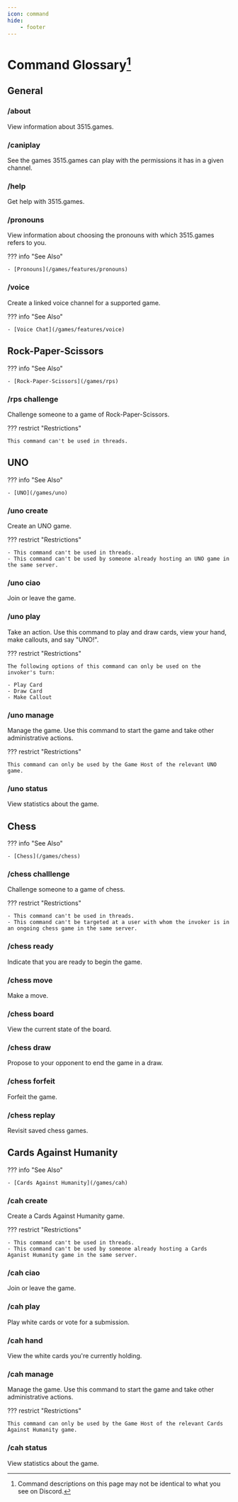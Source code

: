 ```yaml
---
icon: command
hide:
    - footer
---
```


# Command Glossary[^1]

## General

### /about

View information about 3515.games.

### /caniplay

See the games 3515.games can play with the permissions it has in a given channel.

### /help

Get help with 3515.games.

### /pronouns

View information about choosing the pronouns with which 3515.games refers to you.

??? info "See Also"

    - [Pronouns](/games/features/pronouns)

### /voice

Create a linked voice channel for a supported game.

??? info "See Also"

    - [Voice Chat](/games/features/voice)

## Rock-Paper-Scissors

??? info "See Also"

    - [Rock-Paper-Scissors](/games/rps)

### /rps challenge

Challenge someone to a game of Rock-Paper-Scissors.

??? restrict "Restrictions"

    This command can't be used in threads.


## UNO

??? info "See Also"

    - [UNO](/games/uno)

### /uno create

Create an UNO game.

??? restrict "Restrictions"

    - This command can't be used in threads.
    - This command can't be used by someone already hosting an UNO game in the same server.


### /uno ciao

Join or leave the game.

### /uno play

Take an action. Use this command to play and draw cards, view your hand, make callouts, and say "UNO!".

??? restrict "Restrictions"

    The following options of this command can only be used on the invoker's turn:

    - Play Card
    - Draw Card
    - Make Callout

### /uno manage

Manage the game. Use this command to start the game and take other administrative actions.

??? restrict "Restrictions"

    This command can only be used by the Game Host of the relevant UNO game.


### /uno status

View statistics about the game.

## Chess

??? info "See Also"

    - [Chess](/games/chess)

### /chess challlenge

Challenge someone to a game of chess.

??? restrict "Restrictions"

    - This command can't be used in threads.
    - This command can't be targeted at a user with whom the invoker is in an ongoing chess game in the same server.

### /chess ready

Indicate that you are ready to begin the game.

### /chess move

Make a move.

### /chess board

View the current state of the board.

### /chess draw

Propose to your opponent to end the game in a draw.

### /chess forfeit

Forfeit the game.

### /chess replay

Revisit saved chess games.

## Cards Against Humanity

??? info "See Also"

    - [Cards Against Humanity](/games/cah)

### /cah create

Create a Cards Against Humanity game.

??? restrict "Restrictions"

    - This command can't be used in threads.
    - This command can't be used by someone already hosting a Cards Aganist Humanity game in the same server.

### /cah ciao

Join or leave the game.

### /cah play

Play white cards or vote for a submission.

### /cah hand

View the white cards you're currently holding.

### /cah manage

Manage the game. Use this command to start the game and take other administrative actions.

??? restrict "Restrictions"

    This command can only be used by the Game Host of the relevant Cards Against Humanity game.

### /cah status

View statistics about the game.

[^1]: Command descriptions on this page may not be identical to what you see on Discord.